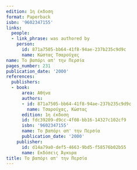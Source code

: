 ```yaml
---
edition: 1η έκδοση
format: Paperback
isbn: '9602347155'
links:
  people:
  - link_phrase: was authored by
    person:
      id: 871a7505-bb64-41f8-94ae-237b235c9d9c
      name: Κώστας Τσαρούχας
name: Το βαπόρι απ' την Περσία
pages_number: 231
publication_date: '2000'
references:
  publishers:
  - book:
      area: Αθήνα
      authors:
      - id: 871a7505-bb64-41f8-94ae-237b235c9d9c
        name: Τσαρούχας, Κώστας
      edition: 1η έκδοση
      id: fdc39209-d9cc-4f08-bb16-14327c102cf9
      isbn: '9602347155'
      name: Το βαπόρι απ' την Περσία
      publication_date: '2000'
    publisher:
      id: d14a79a0-def5-4663-9bd5-f58576b02b55
      name: Εκδόσεις Άγκυρα
title: Το βαπόρι απ' την Περσία
---
```


